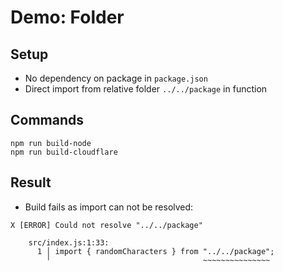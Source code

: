 # Demo: Folder

## Setup

- No dependency on package in `package.json`
- Direct import from relative folder `../../package` in function

## Commands
```
npm run build-node
npm run build-cloudflare
```

## Result

- Build fails as import can not be resolved:
```
X [ERROR] Could not resolve "../../package"

    src/index.js:1:33:
      1 │ import { randomCharacters } from "../../package";
        ╵                                  ~~~~~~~~~~~~~~~
```
